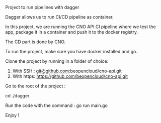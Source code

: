 Project to run pipelines with dagger

Dagger allows us to run CI/CD pipeline as container.

In this project, we are running the CNO API CI pipeline where we test the app, package it in a container and push it to the docker registry.

The CD part is done by CNO.

To run the project, make sure you have docker installed and go.

Clone the project by running in a folder of choice:

1. With SSH : git@github.com:beopencloud/cno-api.git
2. With https: https://github.com/beopencloud/cno-api.git

Go to the root of the project :

cd ./dagger

Run the code with the command :  go run main.go

Enjoy !
